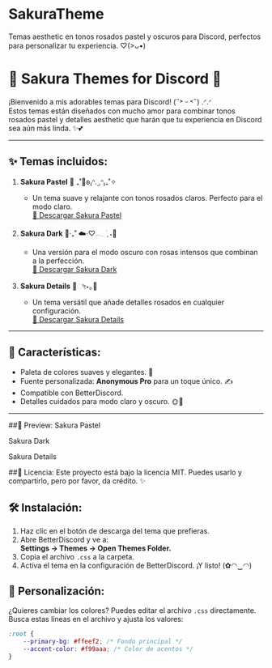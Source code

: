 # SakuraTheme
Temas aesthetic en tonos rosados pastel y oscuros para Discord, perfectos para personalizar tu experiencia. ♡(>ᴗ•)

# 🌸 Sakura Themes for Discord 🌸

¡Bienvenido a mis adorables temas para Discord! (˶˃ ᵕ ˂˶) .ᐟ.ᐟ\
Estos temas están diseñados con mucho amor para combinar tonos rosados pastel y detalles aesthetic que harán que tu experiencia en Discord sea aún más linda. ✨💕

---

## ✨ Temas incluidos:
1. **Sakura Pastel** 🌸 ₊˚💐ʚ₍ᐢ. ̫.ᐢ₎₊˚✧
   - Un tema suave y relajante con tonos rosados claros. Perfecto para el modo claro.  
   [🔽 Descargar Sakura Pastel](./Sakura%20Pastel/sakura-pastel.css)

2. **Sakura Dark** 🌙‧₊˚ ☁️⋅♡𓂃 ࣪ ִֶ ˖🎐
   - Una versión para el modo oscuro con rosas intensos que combinan a la perfección.  
   [🔽 Descargar Sakura Dark](./Sakura%20Dark/sakura-dark.css)

3. **Sakura Details** 🎀ೀ⋆｡🌷
   - Un tema versátil que añade detalles rosados en cualquier configuración.  
   [🔽 Descargar Sakura Details](./Sakura%20Details/sakura-details.css)

---

## 🌟 Características:
- Paleta de colores suaves y elegantes. 🎨
- Fuente personalizada: **Anonymous Pro** para un toque único. ✍️
- Compatible con BetterDiscord.
- Detalles cuidados para modo claro y oscuro. 🌞🌙

---

##🌸 Preview:
Sakura Pastel

Sakura Dark

Sakura Details

##📜 Licencia:
Este proyecto está bajo la licencia MIT.
Puedes usarlo y compartirlo, pero por favor, da crédito. ✨

## 🛠️ Instalación:
1. Haz clic en el botón de descarga del tema que prefieras.  
2. Abre BetterDiscord y ve a:\
   **Settings → Themes → Open Themes Folder.**
3. Copia el archivo `.css` a la carpeta.
4. Activa el tema en la configuración de BetterDiscord. ¡Y listo! (✿◠‿◠)

## 🎨 Personalización:
¿Quieres cambiar los colores? Puedes editar el archivo `.css` directamente.  
Busca estas líneas en el archivo y ajusta los valores:

```css
:root {
    --primary-bg: #ffeef2; /* Fondo principal */
    --accent-color: #f99aaa; /* Color de acentos */
}

